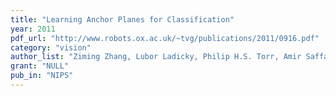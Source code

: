```yaml
---
title: "Learning Anchor Planes for Classification"
year: 2011
pdf_url: "http://www.robots.ox.ac.uk/~tvg/publications/2011/0916.pdf"
category: "vision"
author_list: "Ziming Zhang, Lubor Ladicky, Philip H.S. Torr, Amir Saffari"
grant: "NULL"
pub_in: "NIPS"
---
```

